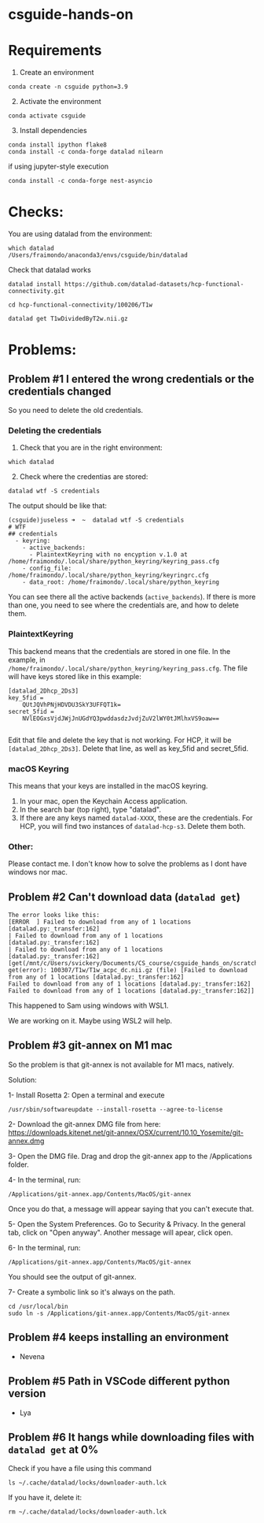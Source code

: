 # csguide-hands-on

# Requirements

1. Create an environment

```
conda create -n csguide python=3.9
```

2. Activate the environment
   
```
conda activate csguide
```

3. Install dependencies

```
conda install ipython flake8
conda install -c conda-forge datalad nilearn
```

if using jupyter-style execution
```
conda install -c conda-forge nest-asyncio
```

# Checks:
You are using datalad from the environment:

```
which datalad
/Users/fraimondo/anaconda3/envs/csguide/bin/datalad
```

Check that datalad works

```
datalad install https://github.com/datalad-datasets/hcp-functional-connectivity.git

cd hcp-functional-connectivity/100206/T1w

datalad get T1wDividedByT2w.nii.gz
```

# Problems:

## Problem #1 I entered the wrong credentials or the credentials changed

So you need to delete the old credentials.

### Deleting the credentials

1. Check that you are in the right environment:
   
```
which datalad
```

2. Check where the credentias are stored:

```
datalad wtf -S credentials
```

The output should be like that:

```
(csguide)juseless ➜  ~  datalad wtf -S credentials
# WTF
## credentials 
  - keyring: 
    - active_backends: 
      - PlaintextKeyring with no encyption v.1.0 at /home/fraimondo/.local/share/python_keyring/keyring_pass.cfg
    - config_file: /home/fraimondo/.local/share/python_keyring/keyringrc.cfg
    - data_root: /home/fraimondo/.local/share/python_keyring
```

You can see there all the active backends (`active_backends`). If there is more
than one, you need to see where the credentials are, and how to delete them.

### PlaintextKeyring

This backend means that the credentials are stored in one file. In the example, in `/home/fraimondo/.local/share/python_keyring/keyring_pass.cfg`. The file will have keys stored like in this example:

```
[datalad_2Dhcp_2Ds3]
key_5fid = 
	QUtJQVhPNjHDVDU3SkY3UFFQT1k=
secret_5fid = 
	NVlEOGxsVjdJWjJnUGdYQ3pwddasdzJvdjZuV2lWY0tJMlhxVS9oaw==
	
```

Edit that file and delete the key that is not working. For HCP, it will be `[datalad_2Dhcp_2Ds3]`. Delete that line, as well as key_5fid and secret_5fid.


### macOS Keyring

This means that your keys are installed in the macOS keyring. 
1. In your mac, open the Keychain Access application.
2. In the search bar (top right), type "datalad".
3. If there are any keys named `datalad-XXXX`, these are the credentials. For HCP, you will find two instances of `datalad-hcp-s3`. Delete them both.


### Other:

Please contact me. I don't know how to solve the problems as I dont have windows nor mac.

## Problem #2 Can't download data (`datalad get`)
```
The error looks like this:
[ERROR  ] Failed to download from any of 1 locations [datalad.py:_transfer:162]                                                                                                                                                                                                   
| Failed to download from any of 1 locations [datalad.py:_transfer:162]
| Failed to download from any of 1 locations [datalad.py:_transfer:162] [get(/mnt/c/Users/svickery/Documents/CS_course/csguide_hands_on/scratch/dataset/100307/T1w/T1w_acpc_dc.nii.gz)] 
get(error): 100307/T1w/T1w_acpc_dc.nii.gz (file) [Failed to download from any of 1 locations [datalad.py:_transfer:162]
Failed to download from any of 1 locations [datalad.py:_transfer:162]
Failed to download from any of 1 locations [datalad.py:_transfer:162]]

```
This happened to Sam using windows with WSL1.

We are working on it. Maybe using WSL2 will help.

## Problem #3  git-annex on M1 mac

So the problem is that git-annex is not available for M1 macs, natively.

Solution:

1- Install Rosetta 2: Open a terminal and execute
```
/usr/sbin/softwareupdate --install-rosetta --agree-to-license
```

2- Download the git-annex DMG file from here: https://downloads.kitenet.net/git-annex/OSX/current/10.10_Yosemite/git-annex.dmg

3- Open the DMG file. Drag and drop the git-annex app to the /Applications folder.

4- In the terminal, run:
```
/Applications/git-annex.app/Contents/MacOS/git-annex
```
Once you do that, a message will appear saying that you can't execute that.

5- Open the System Preferences. Go to Security & Privacy. In the general tab, click on "Open anyway". Another message will apear, click open.

6- In the terminal, run:
```
/Applications/git-annex.app/Contents/MacOS/git-annex
```
You should see the output of git-annex.

7- Create a symbolic link so it's always on the path.

```
cd /usr/local/bin
sudo ln -s /Applications/git-annex.app/Contents/MacOS/git-annex
```

## Problem #4 keeps installing an environment
- Nevena

## Problem #5 Path in VSCode different python version
- Lya

## Problem #6 It hangs while downloading files with `datalad get` at 0%

Check if you have a file using this command

```
ls ~/.cache/datalad/locks/downloader-auth.lck
```

If you have it, delete it:

```
rm ~/.cache/datalad/locks/downloader-auth.lck
```

